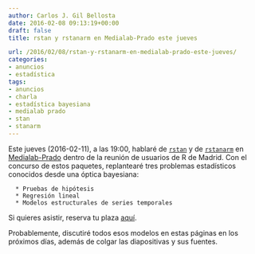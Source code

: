 ```yaml
---
author: Carlos J. Gil Bellosta
date: 2016-02-08 09:13:19+00:00
draft: false
title: rstan y rstanarm en Medialab-Prado este jueves

url: /2016/02/08/rstan-y-rstanarm-en-medialab-prado-este-jueves/
categories:
- anuncios
- estadística
tags:
- anuncios
- charla
- estadística bayesiana
- medialab prado
- stan
- stanarm
---
```


Este jueves (2016-02-11), a las 19:00, hablaré de [`rstan`](https://cran.r-project.org/web/packages/rstan/index.html) y de [`rstanarm`](https://cran.r-project.org/web/packages/rstanarm/index.html) en [Medialab-Prado](http://medialab-prado.es/article/donde_y_cuando) dentro de la reunión de usuarios de R de Madrid. Con el concurso de estos paquetes, replantearé tres problemas estadísticos conocidos desde una óptica bayesiana:



	  * Pruebas de hipótesis
	  * Regresión lineal
	  * Modelos estructurales de series temporales


Si quieres asistir, reserva tu plaza [aquí](http://www.meetup.com/Grupo-de-Usuarios-de-R-de-Madrid/events/228578129/).

Probablemente, discutiré todos esos modelos en estas páginas en los próximos días, además de colgar las diapositivas y sus fuentes.




